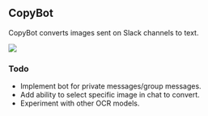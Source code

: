 ## CopyBot 

CopyBot converts images sent on Slack channels to text.

<img src="https://i.imgur.com/WrF37Wy.gif" size=1000>

### Todo 
- Implement bot for private messages/group messages.
- Add ability to select specific image in chat to convert.
- Experiment with other OCR models.

